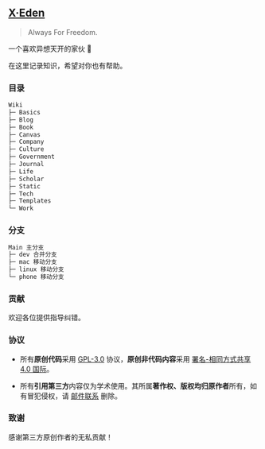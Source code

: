## [X·Eden](https://wiki.7wate.com/)

> Always For Freedom.

一个喜欢异想天开的家伙 💨

在这里记录知识，希望对你也有帮助。

### 目录

```markdown
Wiki
├─ Basics
├─ Blog
├─ Book
├─ Canvas
├─ Company
├─ Culture
├─ Government
├─ Journal
├─ Life
├─ Scholar
├─ Static
├─ Tech
├─ Templates
└─ Work
```

### 分支

```markdown
Main 主分支
├─ dev 合并分支
├─ mac 移动分支
├─ linux 移动分支
└─ phone 移动分支
```

### 贡献

欢迎各位提供指导纠错。

### 协议

- 所有**原创代码**采用 [GPL-3.0](http://www.thebigfly.com/gnu/FDLv1.3/) 协议，**原创非代码内容**采用 [署名-相同方式共享 4.0 国际](http://creativecommons.org/licenses/by-sa/4.0/)。

- 所有**引用第三方**内容仅为学术使用。其所属**著作权、版权均归原作者**所有，如有冒犯侵权，请 [邮件联系](mailto:admin@7wate.com) 删除。

### 致谢

感谢第三方原创作者的无私贡献！

